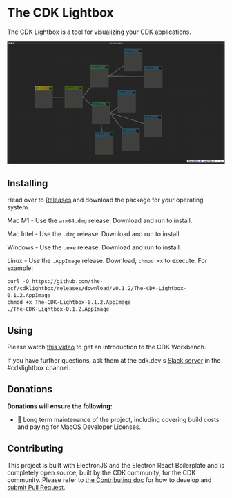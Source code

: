 # The CDK Lightbox

The CDK Lightbox is a tool for visualizing your CDK applications.

![Screenshot](./screenshot.png)

## Installing

Head over to [Releases](https://github.com/the-ocf/cdklightbox/releases/latest) and download the package for your operating system.

Mac M1 - Use the `arm64.dmg` release. Download and run to install.

Mac Intel - Use the `.dmg` release.  Download and run to install.

Windows - Use the `.exe` release.  Download and run to install.

Linux - Use the `.AppImage` release. Download, `chmod +x` to execute. For example:

```shell
curl -O https://github.com/the-ocf/cdklightbox/releases/download/v0.1.2/The-CDK-Lightbox-0.1.2.AppImage
chmod +x The-CDK-Lightbox-0.1.2.AppImage
./The-CDK-Lightbox-0.1.2.AppImage
```


## Using

Please watch [this video](https://www.youtube.com/watch?v=OK9c-PuoYSM&ab_channel=MatthewBonig) to get an introduction to the CDK Workbench.

If you have further questions, ask them at the cdk.dev's [Slack server](https://cdk.dev) in the #cdklightbox channel.

## Donations

**Donations will ensure the following:**

- 🔨 Long term maintenance of the project, including covering build costs and paying for MacOS Developer Licenses.


## Contributing

This project is built with ElectronJS and the Electron React Boilerplate and is completely open source, built by the CDK community, for the CDK community.
Please refer to [the Contributing doc](./CONTRIBUTING.md) for how to develop and [submit Pull Request](https://github.com/the-ocf/cdklightbox/issues).
